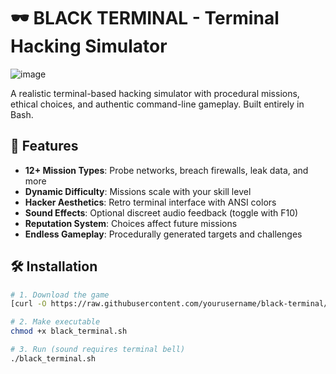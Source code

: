 # 🕶️ BLACK TERMINAL - Terminal Hacking Simulator
![image](https://github.com/user-attachments/assets/fdc9d017-7d7b-44c9-b0d6-677e1acb60dc)


A realistic terminal-based hacking simulator with procedural missions, ethical choices, and authentic command-line gameplay. Built entirely in Bash.

## 🚀 Features

- **12+ Mission Types**: Probe networks, breach firewalls, leak data, and more
- **Dynamic Difficulty**: Missions scale with your skill level
- **Hacker Aesthetics**: Retro terminal interface with ANSI colors
- **Sound Effects**: Optional discreet audio feedback (toggle with F10)
- **Reputation System**: Choices affect future missions
- **Endless Gameplay**: Procedurally generated targets and challenges

## 🛠 Installation

```bash
# 1. Download the game
[curl -O https://raw.githubusercontent.com/yourusername/black-terminal/main/black_terminal.sh](https://github.com/dee-mee/Scripting.git)

# 2. Make executable
chmod +x black_terminal.sh

# 3. Run (sound requires terminal bell)
./black_terminal.sh
